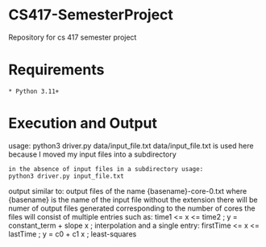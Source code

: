 # CS417-SemesterProject

Repository for cs 417 semester project

# Requirements

    * Python 3.11+

# Execution and Output

usage: 
    python3 driver.py data/input_file.txt
    data/input_file.txt is used here because I moved my input files into a subdirectory

    in the absence of input files in a subdirectory usage:
    python3 driver.py input_file.txt

output similar to: 
    output files of the name {basename}-core-0.txt
    where {basename} is the name of the input file without the extension
    there will be numer of output files generated corresponding to the number of cores
    the files will consist of multiple entries such as: 	   time1 <= x <=   time2 ; y =    constant_term + slope x ; interpolation
    and a single entry: firstTime <= x <= lastTime ; y =    c0 + c1 x ; least-squares

